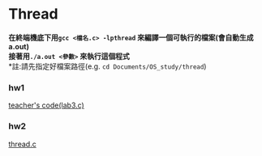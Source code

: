# Thread

**在終端機底下用```gcc <檔名.c> -lpthread``` 來編譯一個可執行的檔案(會自動生成a.out)**  
**接著用```./a.out <參數>``` 來執行這個程式**  
*註:請先指定好檔案路徑(e.g. ```cd Documents/OS_study/thread```)

### hw1 
[teacher's code(lab3.c)](https://github.com/LaZoark/Operation_System/blob/main/thread/lab3.c)  
### hw2
[thread.c](https://github.com/LaZoark/Operation_System/blob/main/thread/thread.c) 

